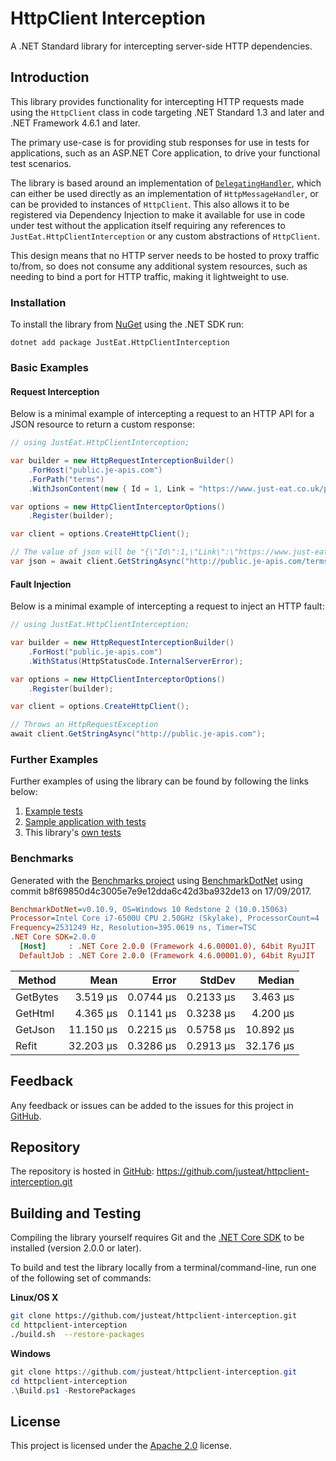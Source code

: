 # HttpClient Interception

A .NET Standard library for intercepting server-side HTTP dependencies.

## Introduction

This library provides functionality for intercepting HTTP requests made using the `HttpClient` class in code targeting .NET Standard  1.3 and later and .NET Framework 4.6.1 and later.

The primary use-case is for providing stub responses for use in tests for applications, such as an ASP.NET Core application, to drive your functional test scenarios.

The library is based around an implementation of [`DelegatingHandler`](https://docs.microsoft.com/en-us/dotnet/api/system.net.http.delegatinghandler), which can either be used directly as an implementation of `HttpMessageHandler`, or can be provided to instances of `HttpClient`. This also allows it to be registered via Dependency Injection to make it available for use in code under test without the application itself requiring any references to `JustEat.HttpClientInterception` or any custom abstractions of `HttpClient`.

This design means that no HTTP server needs to be hosted to proxy traffic to/from, so does not consume any additional system resources, such as needing to bind a port for HTTP traffic, making it lightweight to use.

### Installation

To install the library from [NuGet](https://www.nuget.org/packages/JustEat.HttpClientInterception/) using the .NET SDK run:

```
dotnet add package JustEat.HttpClientInterception
```

### Basic Examples

#### Request Interception

Below is a minimal example of intercepting a request to an HTTP API for a JSON resource to return a custom response:

```csharp
// using JustEat.HttpClientInterception;

var builder = new HttpRequestInterceptionBuilder()
    .ForHost("public.je-apis.com")
    .ForPath("terms")
    .WithJsonContent(new { Id = 1, Link = "https://www.just-eat.co.uk/privacy-policy" });

var options = new HttpClientInterceptorOptions()
    .Register(builder);

var client = options.CreateHttpClient();

// The value of json will be "{\"Id\":1,\"Link\":\"https://www.just-eat.co.uk/privacy-policy\"}"
var json = await client.GetStringAsync("http://public.je-apis.com/terms");
```

#### Fault Injection

Below is a minimal example of intercepting a request to inject an HTTP fault:

```csharp
// using JustEat.HttpClientInterception;

var builder = new HttpRequestInterceptionBuilder()
    .ForHost("public.je-apis.com")
    .WithStatus(HttpStatusCode.InternalServerError);

var options = new HttpClientInterceptorOptions()
    .Register(builder);

var client = options.CreateHttpClient();

// Throws an HttpRequestException
await client.GetStringAsync("http://public.je-apis.com");
```

### Further Examples

Further examples of using the library can be found by following the links below:

  1. [Example tests](https://github.com/justeat/httpclient-interception/blob/master/tests/HttpClientInterception.Tests/Examples.cs)
  1. [Sample application with tests](https://github.com/justeat/httpclient-interception/blob/master/samples/README.md)
  1. This library's [own tests](https://github.com/justeat/httpclient-interception/blob/master/tests/HttpClientInterception.Tests/HttpClientInterceptorOptionsTests.cs)

### Benchmarks

Generated with the [Benchmarks project](https://github.com/justeat/httpclient-interception/blob/master/tests/HttpClientInterception.Benchmarks/InterceptionBenchmarks.cs "JustEat.HttpClientInterception benchmark code") using [BenchmarkDotNet](https://github.com/dotnet/BenchmarkDotNet "BenchmarkDotNet on GitHub.com") using commit b8f69850d4c3005e7e9e12dda6c42d3ba932de13 on 17/09/2017.

``` ini
BenchmarkDotNet=v0.10.9, OS=Windows 10 Redstone 2 (10.0.15063)
Processor=Intel Core i7-6500U CPU 2.50GHz (Skylake), ProcessorCount=4
Frequency=2531249 Hz, Resolution=395.0619 ns, Timer=TSC
.NET Core SDK=2.0.0
  [Host]     : .NET Core 2.0.0 (Framework 4.6.00001.0), 64bit RyuJIT
  DefaultJob : .NET Core 2.0.0 (Framework 4.6.00001.0), 64bit RyuJIT
```

|  Method  |   Mean    |   Error   |   StdDev  |   Median  |
|----------|----------:|----------:|----------:|----------:|
| GetBytes |  3.519 μs | 0.0744 μs | 0.2133 μs |  3.463 μs |
|  GetHtml |  4.365 μs | 0.1141 μs | 0.3238 μs |  4.200 μs |
|  GetJson | 11.150 μs | 0.2215 μs | 0.5758 μs | 10.892 μs |
|    Refit | 32.203 μs | 0.3286 μs | 0.2913 μs | 32.176 μs |

## Feedback

Any feedback or issues can be added to the issues for this project in [GitHub](https://github.com/justeat/httpclient-interception/issues).

## Repository

The repository is hosted in [GitHub](https://github.com/justeat/httpclient-interception): https://github.com/justeat/httpclient-interception.git

## Building and Testing

Compiling the library yourself requires Git and the [.NET Core SDK](https://www.microsoft.com/net/download/core) to be installed (version 2.0.0 or later).

To build and test the library locally from a terminal/command-line, run one of the following set of commands:

**Linux/OS X**

```sh
git clone https://github.com/justeat/httpclient-interception.git
cd httpclient-interception
./build.sh  --restore-packages
```

**Windows**

```powershell
git clone https://github.com/justeat/httpclient-interception.git
cd httpclient-interception
.\Build.ps1 -RestorePackages
```

## License

This project is licensed under the [Apache 2.0](http://www.apache.org/licenses/LICENSE-2.0.html) license.
